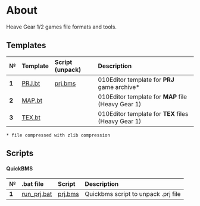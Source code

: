 # About
Heave Gear 1/2 games file formats and tools.

## Templates
| № | Template | Script (unpack) |  Description   |
| :-- | :------- | :------- |:-- |
|  **1**  | [PRJ.bt](https://github.com/AlexKimov/heavygear-file-formats/blob/master/PTJ.bt) |  [prj.bms](https://github.com/AlexKimov/heavygear-file-formats/blob/master/prj.bms) |  010Editor template for **PRJ** game archive*  |
|  **2**  | [MAP.bt](vhttps://github.com/AlexKimov/heavygear-file-formats/blob/master/MAP.bt) |   |  010Editor template for **MAP** file (Heavy Gear 1)  |
|  **3**  | [TEX.bt](https://github.com/AlexKimov/heavygear-file-formats/blob/master/TEX.bt) |   |  010Editor template for **TEX** files (Heavy Gear 1)  |

    * file compressed with zlib compression

## Scripts

#### QuickBMS 

| № | .bat file | Script  | Description   |
| :-- | :------- | :-------  | :-- |
|  **1**  | [run_prj.bat](https://github.com/AlexKimov/heavygear-file-formats/blob/master/run_prj.bat) | [prj.bms](https://github.com/AlexKimov/heavygear-file-formats/blob/master/prj.bms)  | Quickbms script to unpack .prj file |

